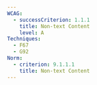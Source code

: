 ```yaml
---
WCAG:
  - successCriterion: 1.1.1
    title: Non-text Content
    level: A
Techniques:
  - F67
  - G92
Norm:
  - criterion: 9.1.1.1
    title: Non-text Content
---
```

